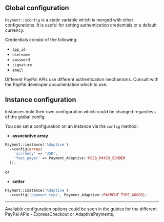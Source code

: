 Global configuration
--------------------

`Payment::$config` is a static variable which is merged with other configurations.
It is useful for setting authentication credentials or a default currency.

Credentials consist of the following:

 - `app_id`
 - `username`
 - `password`
 - `signature`
 - `email`

Different PayPal APIs use different authentication mechanisms. Consult with the PayPal developer documentation which to use.

Instance configuration
----------------------

Instances hold their own configuration which could be changed regardless of the global config.

You can set a configuration on an instance via the `config` method:

- **associative array**

``` php
Payment::instance('Adaptive')
  ->config(array(
    'currency' => 'USD',
    'fees_payer' => Payment_Adaptive::FEES_PAYER_SENDER
  ));
```

or 

- **setter**

``` php
Payment::instance('Adaptive')
  ->config('payment_type', Payment_Adaptive::PAYMENT_TYPE_GOODS);
```

---

Available configuration options could be seen in the guides for the different PayPal APIs - ExpressCheckout or AdaptivePayments,
